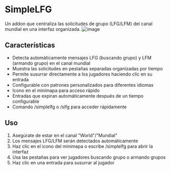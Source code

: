 # SimpleLFG

Un addon que centraliza las solicitudes de grupo (LFG/LFM) del canal mundial en una interfaz organizada.
![image](https://github.com/user-attachments/assets/5daac567-854a-4f1f-9cbf-8165a9a24eef)


## Características

- Detecta automáticamente mensajes LFG (buscando grupo) y LFM (armando grupo) en el canal mundial
- Muestra las solicitudes en pestañas separadas organizadas por tiempo
- Permite susurrar directamente a los jugadores haciendo clic en su entrada
- Configurable con patrones personalizados para diferentes idiomas
- Icono en el minimapa para acceso rápido
- Entradas que expiran automáticamente después de un tiempo configurable
- Comando /simplelfg o /slfg para acceder rápidamente

## Uso

1. Asegúrate de estar en el canal "World"/"Mundial"
2. Los mensajes LFG/LFM serán detectados automáticamente
3. Haz clic en el icono del minimapa o escribe /simplelfg para abrir la interfaz
4. Usa las pestañas para ver jugadores buscando grupo o armando grupos
5. Haz clic en una entrada para susurrar al jugador
